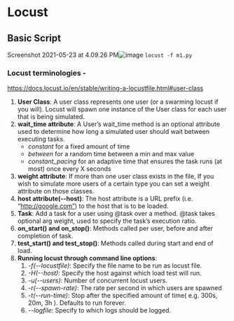 # Locust

## Basic Script
Screenshot 2021-05-23 at 4.09.26 PM![image](https://user-images.githubusercontent.com/33754197/119257061-4388b300-bbe1-11eb-8bcc-4f2983aa7923.png)
`locust -f m1.py`

### Locust terminologies - 
https://docs.locust.io/en/stable/writing-a-locustfile.html#user-class
1. **User Class**: A user class represents one user (or a swarming locust if you will). Locust will spawn one instance of the User class for each user that is being simulated.  
2. **wait_time attribute**: A User’s wait_time method is an optional attribute used to determine how long a simulated user should wait between executing tasks.
   - _constant_ for a fixed amount of time
   - _between_ for a random time between a min and max value
   - _constant_pacing_ for an adaptive time that ensures the task runs (at most) once every X seconds
3. **weight attribute**: If more than one user class exists in the file, If you wish to simulate more users of a certain type you can set a weight attribute on those classes.
4. **host attribute(--host)**: The host attribute is a URL prefix (i.e. “http://google.com”) to the host that is to be loaded.
5. **Task**: Add a task for a user using @task over a method. @task takes optional arg weight, used to specify the task’s execution ratio.
6. **on_start() and on_stop()**: Methods called per user, before and after completion of task. 
7. **test_start() and test_stop()**: Methods called during start and end of load.
8. **Running locust through command line options**:
   1. _-f(--locustfile)_: Specify the file name to be run as locust file.
   2. _-H(--host)_: Specify the host against which load test will run.
   3. _-u(--users)_: Number of concurrent locust users.
   4. _-r(--spawn-rate)_:  The rate per second in which users are spawned
   5. _-t(--run-time)_: Stop after the specified amount of time( e.g. 300s, 20m, 3h ).  Defaults to run forever.
   6. _--logfile_: Specify to which logs should be logged. 
   
